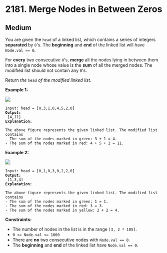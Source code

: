 # 2181. Merge Nodes in Between Zeros

## Medium



You are given the `head` of a linked list, which contains a series of integers **separated** by `0`'s. The **beginning** and **end** of the linked list will have `Node.val == 0`.

For **every** two consecutive `0`'s, **merge** all the nodes lying in between them into a single node whose value is the **sum** of all the merged nodes. The modified list should not contain any `0`'s.

Return _the_ `head` _of the modified linked list_.

&#x20;

**Example 1:**

![](https://assets.leetcode.com/uploads/2022/02/02/ex1-1.png)

<pre><code>Input: head = [0,3,1,0,4,5,2,0]
<strong>Output:
</strong> [4,11]
<strong>Explanation:
</strong> 
The above figure represents the given linked list. The modified list contains
- The sum of the nodes marked in green: 3 + 1 = 4.
- The sum of the nodes marked in red: 4 + 5 + 2 = 11.
</code></pre>

**Example 2:**

![](https://assets.leetcode.com/uploads/2022/02/02/ex2-1.png)

<pre><code>Input: head = [0,1,0,3,0,2,2,0]
<strong>Output:
</strong> [1,3,4]
<strong>Explanation:
</strong> 
The above figure represents the given linked list. The modified list contains
- The sum of the nodes marked in green: 1 = 1.
- The sum of the nodes marked in red: 3 = 3.
- The sum of the nodes marked in yellow: 2 + 2 = 4.
</code></pre>

&#x20;

**Constraints:**

* The number of nodes in the list is in the range `[3, 2 * 105]`.
* `0 <= Node.val <= 1000`
* There are **no** two consecutive nodes with `Node.val == 0`.
* The **beginning** and **end** of the linked list have `Node.val == 0`.
